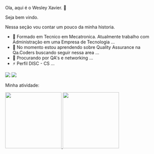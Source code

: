 Ola, aqui é o Wesley Xavier. 👋                                                                       

Seja bem vindo.

Nessa seção vou contar um pouco da minha historia.  

- 🔭 Formado em Tecnico em Mecatronica. Atualmente trabalho com Administração em uma Empresa de Tecnologia ...
- 🌱 No momento estou aprendendo sobre Quality Assurance na Qa.Coders buscando seguir nessa area ...
- 👯 Procurando por QA's e networking ...
- ⚡ Perfil DISC - CS ...

<div>
<a href="https://linktr.ee/wesxvr" target="_blank"><img loading="lazy" src="https://img.shields.io/npm/v/npm.svg?logo=linktree" target="_blank"></a>
<a href="https://www.linkedin.com/in/wesley-anunciacao-xavier-533753168" target="_blank"><img loading="lazy" src="https://img.shields.io/badge/-LinkedIn-%230077B5?style=for-the-badge&logo=linkedin&logoColor=white" target="_blank"></a>   
</div>


Minha atividade: 

<div>
<a href="[https://github.com/seu-usuário-aqui](https://github.com/wesxvr74)">
<img loading="lazy" height="180em" src="https://github-readme-stats.vercel.app/api/top-langs/?username=wesxvr74&layout=compact&langs_count=7&theme=dracula"/>
<img loading="lazy" height="180em" src="https://github-readme-stats.vercel.app/api?username=wesxvr74&show_icons=true&theme=dracula&include_all_commits=true&count_private=true"/>
</div>
